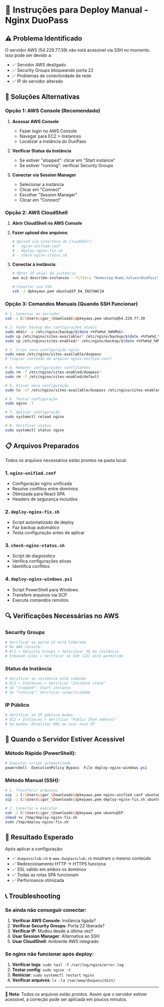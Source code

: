 # 🚨 Instruções para Deploy Manual - Nginx DuoPass

## ⚠️ Problema Identificado
O servidor AWS (54.229.77.39) não está acessível via SSH no momento. Isso pode ser devido a:

- ✅ Servidor AWS desligado
- ✅ Security Groups bloqueando porta 22
- ✅ Problemas de conectividade de rede
- ✅ IP do servidor alterado

## 🔧 Soluções Alternativas

### Opção 1: AWS Console (Recomendado)

1. **Acessar AWS Console**
   - Fazer login no AWS Console
   - Navegar para EC2 > Instances
   - Localizar a instância do DuoPass

2. **Verificar Status da Instância**
   - Se estiver "stopped": clicar em "Start instance"
   - Se estiver "running": verificar Security Groups

3. **Conectar via Session Manager**
   - Selecionar a instância
   - Clicar em "Connect"
   - Escolher "Session Manager"
   - Clicar em "Connect"

### Opção 2: AWS CloudShell

1. **Abrir CloudShell no AWS Console**
2. **Fazer upload dos arquivos**:
   ```bash
   # Upload via interface do CloudShell:
   # - nginx-unified.conf
   # - deploy-nginx-fix.sh
   # - check-nginx-status.sh
   ```

3. **Conectar à instância**:
   ```bash
   # Obter IP atual da instância
   aws ec2 describe-instances --filters "Name=tag:Name,Values=DuoPass" --query 'Reservations[*].Instances[*].PublicIpAddress'
   
   # Conectar via SSH
   ssh -i dpkeyaws.pem ubuntu@IP_DA_INSTANCIA
   ```

### Opção 3: Comandos Manuais (Quando SSH Funcionar)

```bash
# 1. Conectar ao servidor
ssh -i C:\Users\igor_\Downloads\dpkeyaws.pem ubuntu@54.229.77.39

# 2. Fazer backup das configurações atuais
sudo mkdir -p /etc/nginx/backup/$(date +%Y%m%d_%H%M%S)
sudo cp /etc/nginx/sites-available/* /etc/nginx/backup/$(date +%Y%m%d_%H%M%S)/ 2>/dev/null || true
sudo cp /etc/nginx/sites-enabled/* /etc/nginx/backup/$(date +%Y%m%d_%H%M%S)/ 2>/dev/null || true

# 3. Criar nova configuração nginx
sudo nano /etc/nginx/sites-available/duopass
# (Copiar conteúdo do arquivo nginx-unified.conf)

# 4. Remover configurações conflitantes
sudo rm -f /etc/nginx/sites-enabled/duopass*
sudo rm -f /etc/nginx/sites-enabled/default

# 5. Ativar nova configuração
sudo ln -sf /etc/nginx/sites-available/duopass /etc/nginx/sites-enabled/

# 6. Testar configuração
sudo nginx -t

# 7. Aplicar configuração
sudo systemctl reload nginx

# 8. Verificar status
sudo systemctl status nginx
```

## 📋 Arquivos Preparados

Todos os arquivos necessários estão prontos na pasta local:

### 1. `nginx-unified.conf`
- Configuração nginx unificada
- Resolve conflitos entre domínios
- Otimizada para React SPA
- Headers de segurança incluídos

### 2. `deploy-nginx-fix.sh`
- Script automatizado de deploy
- Faz backup automático
- Testa configuração antes de aplicar

### 3. `check-nginx-status.sh`
- Script de diagnóstico
- Verifica configurações ativas
- Identifica conflitos

### 4. `deploy-nginx-windows.ps1`
- Script PowerShell para Windows
- Transfere arquivos via SCP
- Executa comandos remotos

## 🔍 Verificações Necessárias no AWS

### Security Groups
```bash
# Verificar se porta 22 está liberada
# No AWS Console:
# EC2 > Security Groups > Selecionar SG da instância
# Inbound rules > Verificar se SSH (22) está permitido
```

### Status da Instância
```bash
# Verificar se instância está rodando
# EC2 > Instances > Verificar "Instance state"
# Se "stopped": Start instance
# Se "running": Verificar conectividade
```

### IP Público
```bash
# Verificar se IP público mudou
# EC2 > Instances > Verificar "Public IPv4 address"
# Se mudou: Atualizar DNS ou usar novo IP
```

## 🚀 Quando o Servidor Estiver Acessível

### Método Rápido (PowerShell):
```powershell
# Executar script automatizado
powershell -ExecutionPolicy Bypass -File deploy-nginx-windows.ps1
```

### Método Manual (SSH):
```bash
# 1. Transferir arquivos
scp -i C:\Users\igor_\Downloads\dpkeyaws.pem nginx-unified.conf ubuntu@IP:/tmp/
scp -i C:\Users\igor_\Downloads\dpkeyaws.pem deploy-nginx-fix.sh ubuntu@IP:/tmp/

# 2. Conectar e executar
ssh -i C:\Users\igor_\Downloads\dpkeyaws.pem ubuntu@IP
chmod +x /tmp/deploy-nginx-fix.sh
sudo /tmp/deploy-nginx-fix.sh
```

## 🎯 Resultado Esperado

Após aplicar a configuração:
- ✅ `duopassclub.ch` e `www.duopassclub.ch` mostram o mesmo conteúdo
- ✅ Redirecionamento HTTP → HTTPS funciona
- ✅ SSL válido em ambos os domínios
- ✅ Todas as rotas SPA funcionam
- ✅ Performance otimizada

## 📞 Troubleshooting

### Se ainda não conseguir conectar:
1. **Verificar AWS Console**: Instância ligada?
2. **Verificar Security Groups**: Porta 22 liberada?
3. **Verificar IP**: Mudou desde a última vez?
4. **Usar Session Manager**: Alternativa ao SSH
5. **Usar CloudShell**: Ambiente AWS integrado

### Se nginx não funcionar após deploy:
1. **Verificar logs**: `sudo tail -f /var/log/nginx/error.log`
2. **Testar config**: `sudo nginx -t`
3. **Reiniciar**: `sudo systemctl restart nginx`
4. **Verificar arquivos**: `ls -la /var/www/duopass/dist/`

---

**📝 Nota**: Todos os arquivos estão prontos. Assim que o servidor estiver acessível, a correção pode ser aplicada em poucos minutos.